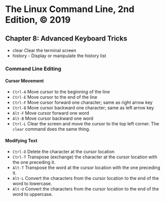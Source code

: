 # The Linux Command Line, 2nd Edition, © 2019

## Chapter 8: Advanced Keyboard Tricks

* clear Clear the terminal screen
* history - Display or manipulate the history list

### Command Line Editing

#### Cursor Movement

* `Ctrl-A` Move cursor to the beginning of the line
* `Ctrl-E` Move cursor to the end of the line
* `Ctrl-F` Move cursor forward one character; same as right arrow key
* `Ctrl-B` Move cursor backward one character; same as left arrow key
* `Alt-F` Move cursor forward one word
* `Alt-B` Move cursor backward one word
* `Ctrl-L` Clear the screen and move the cursor to the top left corner. The `clear` command does the same thing.

#### Modifying Text

* `Ctrl-D` Delete the character at the cursor location
* `Ctrl-T` Transpose (exchange) the character at the cursor location with the one preceding it.
* `Alt-T` Transpose the word at the cursor location with the one preceding it.
* `Alt-L` Convert the characters from the cursor location to the end of the word to lowercase.
* `Alt-U` Convert the characters from the cursor location to the end of the word to uppercase.

